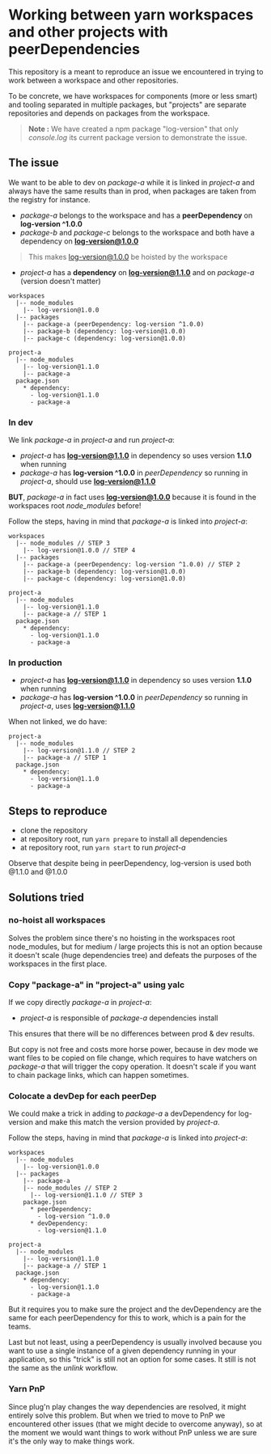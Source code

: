 # Working between yarn workspaces and other projects with peerDependencies

This repository is a meant to reproduce an issue we encountered in trying to work between a workspace and other repositories.

To be concrete, we have workspaces for components (more or less smart) and tooling separated in multiple packages, but "projects" are separate repositories and depends on packages from the workspace.

> **Note :** We have created a npm package "log-version" that only *console.log* its current package version to demonstrate the  issue.

## The issue

We want to be able to dev on *package-a* while it is linked in *project-a* and always have the same results than in prod, when packages are taken from the registry for instance.

- *package-a* belongs to the workspace and has a **peerDependency** on **log-version ^1.0.0**
- *package-b* and *package-c* belongs to the workspace and both have a dependency on **log-version@1.0.0**

> This makes log-version@1.0.0 be hoisted by the workspace

- *project-a* has a **dependency** on **log-version@1.1.0** and on *package-a* (version doesn't matter)

```
workspaces
  |-- node_modules
    |-- log-version@1.0.0
  |-- packages
    |-- package-a (peerDependency: log-version ^1.0.0)
    |-- package-b (dependency: log-version@1.0.0)
    |-- package-c (dependency: log-version@1.0.0)

project-a
  |-- node_modules
    |-- log-version@1.1.0
    |-- package-a
  package.json
    * dependency:
      - log-version@1.1.0
      - package-a
```

### In dev

We link *package-a* in *project-a* and run *project-a*:

- *project-a* has **log-version@1.1.0** in dependency so uses version **1.1.0** when running
- *package-a* has **log-version ^1.0.0** in *peerDependency* so running in *project-a*, should use **log-version@1.1.0**

**BUT**, *package-a* in fact uses **log-version@1.0.0** because it is found in the workspaces root *node_modules* before!

Follow the steps, having in mind that *package-a* is linked into *project-a*:

```
workspaces
  |-- node_modules // STEP 3
    |-- log-version@1.0.0 // STEP 4
  |-- packages
    |-- package-a (peerDependency: log-version ^1.0.0) // STEP 2
    |-- package-b (dependency: log-version@1.0.0)
    |-- package-c (dependency: log-version@1.0.0)

project-a
  |-- node_modules
    |-- log-version@1.1.0
    |-- package-a // STEP 1
  package.json
    * dependency:
      - log-version@1.1.0
      - package-a
```

### In production

- *project-a* has **log-version@1.1.0** in dependency so uses version **1.1.0** when running
- *package-a* has **log-version ^1.0.0** in *peerDependency* so running in *project-a*, uses **log-version@1.1.0**

When not linked, we do have:

```
project-a
  |-- node_modules
    |-- log-version@1.1.0 // STEP 2
    |-- package-a // STEP 1
  package.json
    * dependency:
      - log-version@1.1.0
      - package-a
```

## Steps to reproduce

- clone the repository
- at repository root, run `yarn prepare` to install all dependencies
- at repository root, run `yarn start` to run *project-a*

Observe that despite being in peerDependency, log-version is used both @1.1.0 and @1.0.0

## Solutions tried

### no-hoist all workspaces

Solves the problem since there's no hoisting in the workspaces root node_modules, but for medium / large projects this is not an option because it doesn't scale (huge dependencies tree) and defeats the purposes of the workspaces in the first place.

### Copy "package-a" in "project-a" using yalc

If we copy directly *package-a* in *project-a*:

- *project-a* is responsible of *package-a* dependencies install

This ensures that there will be no differences between prod & dev results.

But copy is not free and costs more horse power, because in dev mode we want files to be copied on file change, which requires to have watchers on *package-a* that will trigger the copy operation. It doesn't scale if you want to chain package links, which can happen sometimes.

### Colocate a devDep for each peerDep

We could make a trick in adding to *package-a* a devDependency for log-version and make this match the version provided by *project-a*.

Follow the steps, having in mind that *package-a* is linked into *project-a*: 

```
workspaces
  |-- node_modules
    |-- log-version@1.0.0
  |-- packages
    |-- package-a
    |-- node_modules // STEP 2
      |-- log-version@1.1.0 // STEP 3
    package.json
      * peerDependency:
        - log-version ^1.0.0
      * devDependency:
        - log-version@1.1.0

project-a
  |-- node_modules
    |-- log-version@1.1.0
    |-- package-a // STEP 1
  package.json
    * dependency:
      - log-version@1.1.0
      - package-a
```

But it requires you to make sure the project and the devDependency are the same for each peerDependency for this to work, which is a pain for the teams.

Last but not least, using a peerDependency is usually involved because you want to use a single instance of a given dependency running in your application, so this "trick" is still not an option for some cases. It still is not the same as the *unlink* workflow.

### Yarn PnP

Since plug'n play changes the way dependencies are resolved, it might entirely solve this problem. But when we tried to move to PnP we encountered other issues (that we might decide to overcome anyway), so at the moment we would want things to work without PnP unless we are sure it's the only way to make things work.